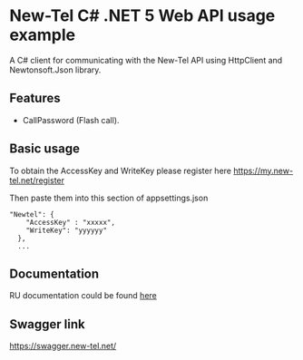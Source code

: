 # New-Tel C# .NET 5 Web API usage example
A C# client for communicating with the New-Tel API using HttpClient and Newtonsoft.Json library.

## Features

* CallPassword (Flash call).

## Basic usage

To obtain the AccessKey and WriteKey
please register here https://my.new-tel.net/register

Then paste them into this section of appsettings.json

```
"Newtel": {
    "AccessKey" : "xxxxx",
    "WriteKey": "yyyyyy"
  },
  ...
```

## Documentation

RU documentation could be found
[here](https://public.new-tel.net/docs/newtel_API.pdf)

## Swagger link
https://swagger.new-tel.net/
